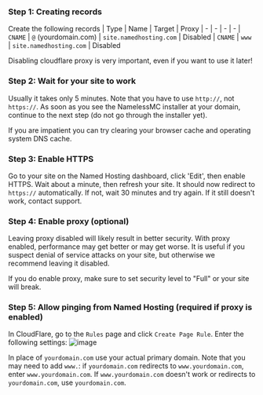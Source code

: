 ### Step 1: Creating records
Create the following records
| Type | Name | Target | Proxy
| - | - | - | -
| `CNAME` | `@` (yourdomain.com) | `site.namedhosting.com` | Disabled
| `CNAME` | `www` | `site.namedhosting.com` | Disabled 

Disabling cloudflare proxy is very important, even if you want to use it later!

### Step 2: Wait for your site to work
Usually it takes only 5 minutes. Note that you have to use `http://`, not `https://`. As soon as you see the NamelessMC installer at your domain, continue to the next step (do not go through the installer yet).

If you are impatient you can try clearing your browser cache and operating system DNS cache.

### Step 3: Enable HTTPS
Go to your site on the Named Hosting dashboard, click 'Edit', then enable HTTPS. Wait about a minute, then refresh your site. It should now redirect to `https://` automatically. If not, wait 30 minutes and try again. If it still doesn't work, contact support.

### Step 4: Enable proxy (optional)
Leaving proxy disabled will likely result in better security. With proxy enabled, performance may get better or may get worse. It is useful if you suspect denial of service attacks on your site, but otherwise we recommend leaving it disabled.

If you do enable proxy, make sure to set security level to "Full" or your site will break.

### Step 5: Allow pinging from Named Hosting (required if proxy is enabled)
In CloudFlare, go to the `Rules` page and click `Create Page Rule`. Enter the following settings:
![image](https://user-images.githubusercontent.com/15892014/125193258-d04c0680-e24b-11eb-9bd4-46709b71b4f4.png)

In place of `yourdomain.com` use your actual primary domain. Note that you may need to add `www.`: if `yourdomain.com` redirects to `www.yourdomain.com`, enter `www.yourdomain.com`. If `www.yourdomain.com` doesn't work or redirects to `yourdomain.com`, use `yourdomain.com`.
